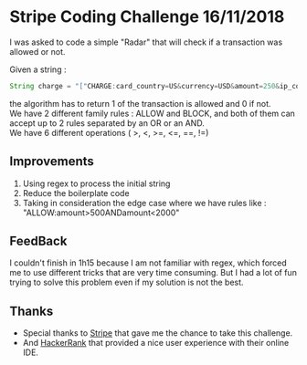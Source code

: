 # Stripe Coding Challenge 16/11/2018

I was asked to code a simple "Radar" that will check if a transaction was allowed or not.

Given a string :

```java
String charge = "["CHARGE:card_country=US&currency=USD&amount=250&ip_country=CA","ALLOW:amount>500", ]"
```
the algorithm has to return 1 of the transaction is allowed and 0 if not.\
We have 2 different family rules : ALLOW and BLOCK, and both of them can accept up to 2 rules separated by an OR or an AND.\
We have 6 different operations ( >, <, >=, <=, ==, !=)

## Improvements 

1. Using regex to process the initial string
2. Reduce the boilerplate code
3. Taking in consideration the edge case where we have rules like : "ALLOW:amount>500ANDamount<2000"

## FeedBack

I couldn't finish in 1h15 because I am not familiar with regex, which forced me to use different tricks that are very time consuming. But I had a lot of fun trying to solve this problem even if my solution is not the best.

## Thanks

* Special thanks to [Stripe](https://stripe.com) that gave me the chance to take this challenge.
* And [HackerRank](https://hackerrank.com) that provided a nice user experience with their online IDE.
